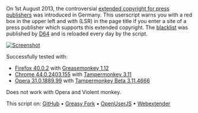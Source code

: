 On 1st August 2013, the controversial [extended copyright for press publishers](https://en.wikipedia.org/wiki/Ancillary_copyright_for_press_publishers) was introduced in Germany. This userscript warns you with a red box in the upper left and with (LSR) in the page title if you enter a site of a press publisher which supports this extended copyright. The [blacklist](http://leistungsschutzrecht-stoppen.d-64.org/blacklist.txt) was published by [D64](http://leistungsschutzrecht-stoppen.d-64.org/) and is reloaded every day by the script.

[![Screenshot](https://www.picflash.org/img/2014/05/18/TBlargeQ9Q2JD.png "Screenshot")](https://www.picflash.org/picture.php?key=Q9Q2JD&action=show)

Successfully tested with:
- [Firefox 40.0.2](https://www.mozilla.org/firefox/new/) with [Greasemonkey 1.12](https://addons.mozilla.org/firefox/addon/greasemonkey/)
- [Chrome 44.0.2403.155](https://www.google.com/chrome/) with [Tampermonkey 3.11](https://chrome.google.com/webstore/detail/tampermonkey/dhdgffkkebhmkfjojejmpbldmpobfkfo)
- [Opera 31.0.1889.99](http://www.opera.com/de/computer) with [Tampermonkey Beta 3.11.4666](https://addons.opera.com/extensions/details/tampermonkey-beta/)

Does not work with Opera and Violent monkey.

This script on: [GitHub](https://github.com/t-fr/userscripts/tree/master/Der%20Leistungsschutzrecht-Warner) • [Greasy Fork](https://greasyfork.org/scripts/1194-der-leistungsschutzrecht-warner) • [OpenUserJS](https://openuserjs.org/scripts/tfr/Der_Leistungsschutzrecht-Warner) • [Webextender](http://www.webextender.net/scripts/show/179768.html)